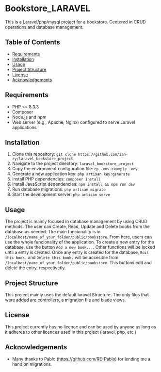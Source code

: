 # Bookstore_LARAVEL

This is a Laravel/php/mysql project for a bookstore. Centered in CRUD operations and database management.

## Table of Contents

- [Requirements](#requirements)
- [Installation](#installation)
- [Usage](#usage)
- [Project Structure](#project-structure)
- [License](#license)
- [Acknowledgements](#acknowledgements)

## Requirements

- PHP >= 8.3.3
- Composer
- Node.js and npm
- Web server (e.g., Apache, Nginx) configured to serve Laravel applications

## Installation

1. Clone this repository: `git clone https://github.com/ian-ry/laravel_bookstore_project`
2. Navigate to the project directory: `laravel_bookstore_project`
3. Copy the environment configuration file: `cp .env.example .env`
4. Generate a new application key: `php artisan key:generate`
5. Install PHP dependencies: `composer install`
6. Install JavaScript dependencies: `npm install && npm run dev`
7. Run database migrations: `php artisan migrate`
8. Start the development server: `php artisan serve`

## Usage

The project is mainly focused in database management by using CRUD methods. The user can Create, Read, Update and Delete books from the database as needed.
The main funcionality is in `/localhost/name_of_your_folder/public/bookstore`. From here, users can use the whole funcionality of the application.
To create a new entry for the database, use the button `Add a new book...`. Other functions will be locked until a entry is created.
Once any entry is created for the database, `Edit this book.` and `Delete this book.` will be accesible from `/localhost/name_of_your_folder/public/bookstore`. This buttons edit and delete the entry, respectivetly.

## Project Structure

This project mainly uses the default laravel Structure. The only files that were added are controllers, a migration file and blade views. 

## License

This project currently has no licence and can be used by anyone as long as it adheres to other licences used in this project (laravel, php, etc.)

## Acknowledgements

- Many thanks to Pablo (https://github.com/RE-Pablo) for lending me a hand on migrations.
